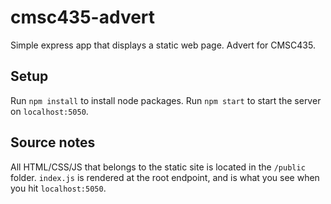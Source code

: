 # cmsc435-advert
Simple express app that displays a static web page. Advert for CMSC435.

## Setup
Run `npm install` to install node packages. Run `npm start` to start the server on `localhost:5050`.

## Source notes
All HTML/CSS/JS that belongs to the static site is located in the `/public` folder. `index.js` is rendered at the root endpoint, and is what you see when you hit `localhost:5050`.
